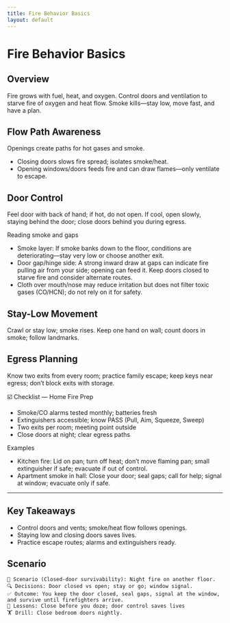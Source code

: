 ```yaml
---
title: Fire Behavior Basics
layout: default
---
```


# Fire Behavior Basics

## Overview
Fire grows with fuel, heat, and oxygen. Control doors and ventilation to starve fire of oxygen and heat flow. Smoke kills—stay low, move fast, and have a plan.

## Flow Path Awareness
Openings create paths for hot gases and smoke.

- Closing doors slows fire spread; isolates smoke/heat.
- Opening windows/doors feeds fire and can draw flames—only ventilate to escape.

## Door Control
Feel door with back of hand; if hot, do not open. If cool, open slowly, staying behind the door; close doors behind you during egress.

Reading smoke and gaps
- Smoke layer: If smoke banks down to the floor, conditions are deteriorating—stay very low or choose another exit.
- Door gap/hinge side: A strong inward draw at gaps can indicate fire pulling air from your side; opening can feed it. Keep doors closed to starve fire and consider alternate routes.
- Cloth over mouth/nose may reduce irritation but does not filter toxic gases (CO/HCN); do not rely on it for safety.

## Stay-Low Movement
Crawl or stay low; smoke rises. Keep one hand on wall; count doors in smoke; follow landmarks.

## Egress Planning
Know two exits from every room; practice family escape; keep keys near egress; don’t block exits with storage.

☑️ Checklist — Home Fire Prep
- Smoke/CO alarms tested monthly; batteries fresh
- Extinguishers accessible; know PASS (Pull, Aim, Squeeze, Sweep)
- Two exits per room; meeting point outside
- Close doors at night; clear egress paths

Examples
- Kitchen fire: Lid on pan; turn off heat; don’t move flaming pan; small extinguisher if safe; evacuate if out of control.
- Apartment smoke in hall: Close your door; seal gaps; call for help; signal at window; evacuate only if safe.

---

## Key Takeaways
- Control doors and vents; smoke/heat flow follows openings.
- Staying low and closing doors saves lives.
- Practice escape routes; alarms and extinguishers ready.

## Scenario

```
🧭 Scenario (Closed‑door survivability): Night fire on another floor.
🔍 Decisions: Door closed vs open; stay or go; window signal.
✅ Outcome: You keep the door closed, seal gaps, signal at the window, and survive until firefighters arrive.
🧠 Lessons: Close before you doze; door control saves lives
🏋️ Drill: Close bedroom doors nightly.
```
